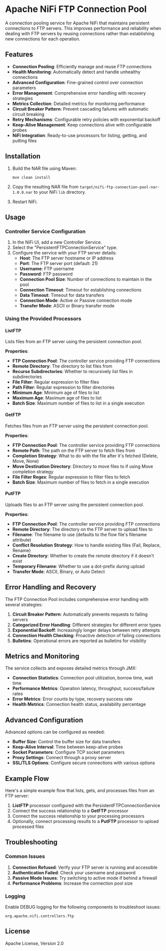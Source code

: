 # Apache NiFi FTP Connection Pool

A connection pooling service for Apache NiFi that maintains persistent connections to FTP servers. This improves performance and reliability when dealing with FTP servers by reusing connections rather than establishing new connections for each operation.

## Features

- **Connection Pooling**: Efficiently manage and reuse FTP connections
- **Health Monitoring**: Automatically detect and handle unhealthy connections
- **Advanced Configuration**: Fine-grained control over connection parameters
- **Error Management**: Comprehensive error handling with recovery strategies
- **Metrics Collection**: Detailed metrics for monitoring performance
- **Circuit Breaker Pattern**: Prevent cascading failures with automatic circuit breaking
- **Retry Mechanisms**: Configurable retry policies with exponential backoff
- **Keep-Alive Management**: Keep connections alive with configurable probes
- **NiFi Integration**: Ready-to-use processors for listing, getting, and putting files

## Installation

1. Build the NAR file using Maven:
   ```
   mvn clean install
   ```

2. Copy the resulting NAR file from `target/nifi-ftp-connection-pool-nar-1.0.0.nar` to your NiFi `lib` directory.

3. Restart NiFi.

## Usage

### Controller Service Configuration

1. In the NiFi UI, add a new Controller Service.
2. Select the "PersistentFTPConnectionService" type.
3. Configure the service with your FTP server details:
   - **Host**: The FTP server hostname or IP address
   - **Port**: The FTP server port (default: 21)
   - **Username**: FTP username
   - **Password**: FTP password
   - **Connection Pool Size**: Number of connections to maintain in the pool
   - **Connection Timeout**: Timeout for establishing connections
   - **Data Timeout**: Timeout for data transfers
   - **Connection Mode**: Active or Passive connection mode
   - **Transfer Mode**: ASCII or Binary transfer mode

### Using the Provided Processors

#### ListFTP

Lists files from an FTP server using the persistent connection pool.

**Properties**:
- **FTP Connection Pool**: The controller service providing FTP connections
- **Remote Directory**: The directory to list files from
- **Recurse Subdirectories**: Whether to recursively list files in subdirectories
- **File Filter**: Regular expression to filter files
- **Path Filter**: Regular expression to filter directories
- **Minimum Age**: Minimum age of files to list
- **Maximum Age**: Maximum age of files to list
- **Batch Size**: Maximum number of files to list in a single execution

#### GetFTP

Fetches files from an FTP server using the persistent connection pool.

**Properties**:
- **FTP Connection Pool**: The controller service providing FTP connections
- **Remote Path**: The path on the FTP server to fetch files from
- **Completion Strategy**: What to do with the file after it's fetched (Delete, Move, None)
- **Move Destination Directory**: Directory to move files to if using Move completion strategy
- **File Filter Regex**: Regular expression to filter files to fetch
- **Batch Size**: Maximum number of files to fetch in a single execution

#### PutFTP

Uploads files to an FTP server using the persistent connection pool.

**Properties**:
- **FTP Connection Pool**: The controller service providing FTP connections
- **Remote Directory**: The directory on the FTP server to upload files to
- **Filename**: The filename to use (defaults to the flow file's filename attribute)
- **Conflict Resolution Strategy**: How to handle existing files (Fail, Replace, Rename)
- **Create Directory**: Whether to create the remote directory if it doesn't exist
- **Temporary Filename**: Whether to use a dot-prefix during upload
- **Transfer Mode**: ASCII, Binary, or Auto Detect

## Error Handling and Recovery

The FTP Connection Pool includes comprehensive error handling with several strategies:

1. **Circuit Breaker Pattern**: Automatically prevents requests to failing servers
2. **Categorized Error Handling**: Different strategies for different error types
3. **Exponential Backoff**: Increasingly longer delays between retry attempts
4. **Connection Health Checking**: Proactive detection of failing connections
5. **Bulletins**: Operational errors are reported as bulletins for visibility

## Metrics and Monitoring

The service collects and exposes detailed metrics through JMX:

- **Connection Statistics**: Connection pool utilization, borrow time, wait time
- **Performance Metrics**: Operation latency, throughput, success/failure rates
- **Error Metrics**: Error counts by type, recovery success rate
- **Health Metrics**: Connection health status, availability percentage

## Advanced Configuration

Advanced options can be configured as needed:

- **Buffer Size**: Control the buffer size for data transfers
- **Keep-Alive Interval**: Time between keep-alive probes
- **Socket Parameters**: Configure TCP socket parameters
- **Proxy Settings**: Connect through a proxy server
- **SSL/TLS Options**: Configure secure connections with various options

## Example Flow

Here's a simple example flow that lists, gets, and processes files from an FTP server:

1. **ListFTP** processor configured with the PersistentFTPConnectionService
2. Connect the success relationship to a **GetFTP** processor
3. Connect the success relationship to your processing processors
4. Optionally, connect processing results to a **PutFTP** processor to upload processed files

## Troubleshooting

### Common Issues

1. **Connection Refused**: Verify your FTP server is running and accessible
2. **Authentication Failed**: Check your username and password
3. **Passive Mode Issues**: Try switching to active mode if behind a firewall
4. **Performance Problems**: Increase the connection pool size

### Logging

Enable DEBUG logging for the following components to troubleshoot issues:

```
org.apache.nifi.controllers.ftp
```

## License

Apache License, Version 2.0